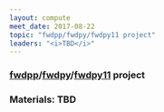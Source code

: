 ```yaml
---
layout: compute
meet_date: 2017-08-22
topic: "fwdpp/fwdpy/fwdpy11 project"
leaders: "<i>TBD</i>"
---
```


### [fwdpp](http://molpopgen.github.io/fwdpp/)/[fwdpy](http://molpopgen.github.io/fwdpy/)/[fwdpy11](https://molpopgen.github.io/fwdpy11/) project

### Materials: TBD
